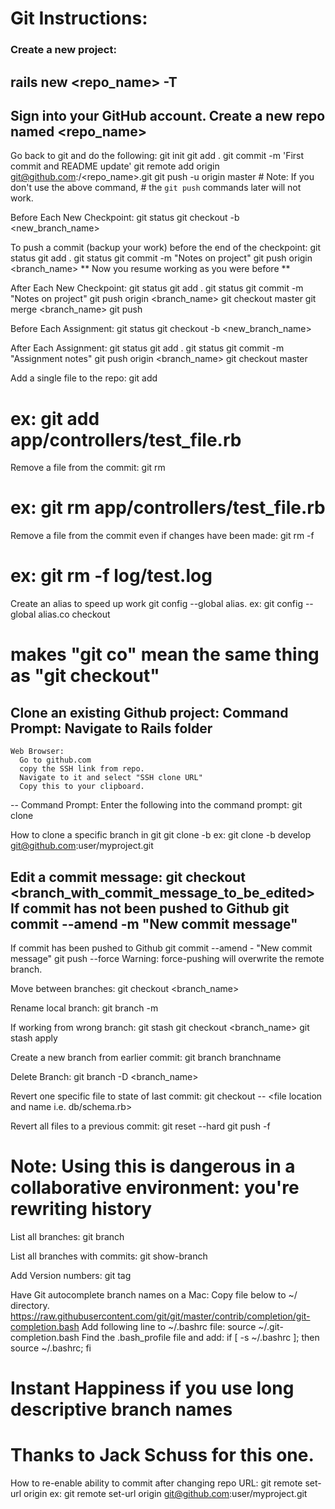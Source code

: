 # Git Instructions:

### Create a new project:
  rails new <repo_name> -T
  -
  Sign into your GitHub account.
  Create a new repo named <repo_name>
  -
  Go back to git and do the following:
  git init
  git add .
  git commit -m 'First commit and README update'
  git remote add origin git@github.com:<user name>/<repo_name>.git
  git push -u origin master
    # Note: If you don't use the above command,
    # the `git push` commands later will not work.

Before Each New Checkpoint:
  git status
  git checkout -b <new_branch_name>

To push a commit (backup your work) before the end of the checkpoint:
  git status
  git add .
  git status
  git commit -m "Notes on project"
  git push origin <branch_name>
  ** Now you resume working as you were before **

After Each New Checkpoint:
  git status
  git add .
  git status
  git commit -m "Notes on project"
  git push origin <branch_name>
  git checkout master
  git merge <branch_name>
  git push

Before Each Assignment:
  git status
  git checkout -b <new_branch_name>

After Each Assignment:
  git status
  git add .
  git status
  git commit -m "Assignment notes"
  git push origin <branch_name>
  git checkout master

Add a single file to the repo:
  git add <directory and file name>
  # ex: git add app/controllers/test_file.rb

Remove a file from the commit:
  git rm <filename>
  # ex: git rm app/controllers/test_file.rb

Remove a file from the commit even if changes have been made:
  git rm -f <filename>
  # ex: git rm -f log/test.log

Create an alias to speed up work
  git config --global alias.<alias word> <Git action word>
  ex: git config --global alias.co checkout
  # makes "git co" mean the same thing as "git checkout"

Clone an existing Github project:
    Command Prompt:
      Navigate to Rails folder
  --
    Web Browser:
      Go to github.com
      copy the SSH link from repo.
      Navigate to it and select "SSH clone URL"
      Copy this to your clipboard.
  --
    Command Prompt:
      Enter the following into the command prompt:
      git clone <text-from-clipboard>

How to clone a specific branch in git
  git clone -b <branch> <SSH link from repo>
  ex: git clone -b develop git@github.com:user/myproject.git

Edit a commit message:
  git checkout <branch_with_commit_message_to_be_edited>
  If commit has not been pushed to Github
    git commit --amend -m "New commit message"
  --
  If commit has been pushed to Github
    git commit --amend - "New commit message"
    git push <remote> <branch> --force
      Warning: force-pushing will overwrite the remote branch.

Move between branches:
  git checkout <branch_name>

Rename local branch:
  git branch -m <oldname> <newname>

If working from wrong branch:
  git stash
  git checkout <branch_name>
  git stash apply

Create a new branch from earlier commit:
  git branch branchname <sha1-of-commit>

Delete Branch:
  git branch -D <branch_name>

Revert one specific file to state of last commit:
  git checkout -- <file location and name i.e. db/schema.rb>

Revert all files to a previous commit:
  git reset --hard <old-commit-id>
  git push -f <remote-name> <branch-name>
  # Note: Using this is dangerous in a collaborative environment: you're rewriting history

List all branches:
  git branch

List all branches with commits:
  git show-branch

Add Version numbers:
  git tag <version number> <commit id>

Have Git autocomplete branch names on a Mac:
  Copy file below to ~/ directory.
    https://raw.githubusercontent.com/git/git/master/contrib/completion/git-completion.bash
  Add following line to ~/.bashrc file:
    source ~/.git-completion.bash
  Find the .bash_profile file and add:
    if [ -s ~/.bashrc ]; then source ~/.bashrc; fi
  # Instant Happiness if you use long descriptive branch names
  # Thanks to Jack Schuss for this one.

How to re-enable ability to commit after changing repo URL:
  git remote set-url origin <SSH link from repo>
  ex: git remote set-url origin git@github.com:user/myproject.git
